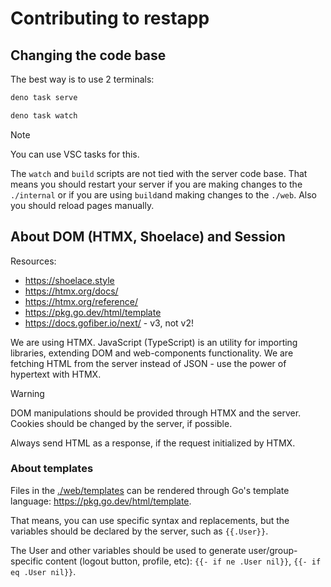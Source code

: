 # Contributing to restapp

## Changing the code base

The best way is to use 2 terminals:

```bash
deno task serve
```

```bash
deno task watch
```

> [!NOTE]
> You can use VSC tasks for this.

The `watch` and `build` scripts are not tied with the server code base. That
means you should restart your server if you are making changes to the
`./internal` or if you are using `build`and making changes to the `./web`. Also
you should reload pages manually.

## About DOM (HTMX, Shoelace) and Session

Resources:

- <https://shoelace.style>
- <https://htmx.org/docs/>
- <https://htmx.org/reference/>
- <https://pkg.go.dev/html/template>
- <https://docs.gofiber.io/next/> - v3, not v2!

We are using HTMX. JavaScript (TypeScript) is an utility for importing
libraries, extending DOM and web-components functionality. We are fetching HTML
from the server instead of JSON - use the power of hypertext with HTMX.

> [!WARNING]
> DOM manipulations should be provided through HTMX and the server. Cookies
> should be changed by the server, if possible.
>
> Always send HTML as a response, if the request initialized by HTMX.

### About templates

Files in the [./web/templates](./web/templates) can be rendered through Go's
template language: <https://pkg.go.dev/html/template>.

That means, you can use specific syntax and replacements, but the variables
should be declared by the server, such as `{{.User}}`.

The User and other variables should be used to generate user/group-specific
content (logout button, profile, etc): `{{- if ne .User nil}}`,
`{{- if eq .User nil}}`.
